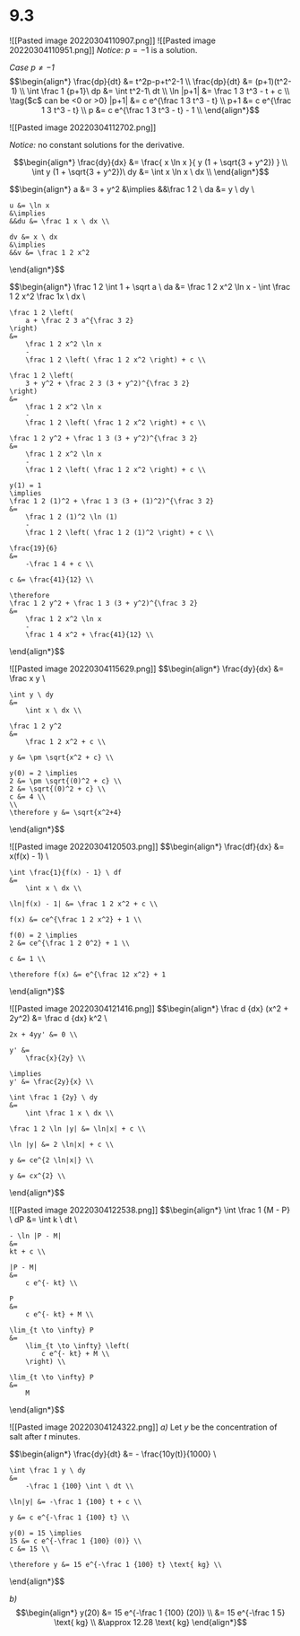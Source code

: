 # 9.3
![[Pasted image 20220304110907.png]]
![[Pasted image 20220304110951.png]]
*Notice*: $p=-1$ is a solution.

*Case $p \neq -1$*
$$\begin{align*}
	\frac{dp}{dt}
	&=
		t^2p-p+t^2-1 \\
	\frac{dp}{dt}
	&=
		(p+1)(t^2-1) \\
	\int \frac 1 {p+1}\ dp 
	&=
		\int t^2-1\ dt \\
	\ln |p+1|
	&=
		\frac 1 3 t^3 - t + c \\
	\tag{$c$ can be <0 or >0}
	|p+1|
	&=
		c e^{\frac 1 3 t^3 - t} \\
	p+1
	&=
		c e^{\frac 1 3 t^3 - t} \\
	p
	&=
		c e^{\frac 1 3 t^3 - t} - 1 \\
\end{align*}$$

![[Pasted image 20220304112702.png]]

*Notice:* no constant solutions for the derivative.

$$\begin{align*}
	\frac{dy}{dx}
	&=
		\frac{
			x \ln x
		}{
			y (1 + \sqrt{3 + y^2})
		} \\
	\int y (1 + \sqrt{3 + y^2})\ dy
	&=
		\int x \ln x \ dx \\
\end{align*}$$

$$\begin{align*}
	a &= 3 + y^2
	&\implies
	&&\frac 1 2 \ da &= y \ dy \\
	
	u &= \ln x
	&\implies
	&&du &= \frac 1 x \ dx \\
	
	dv &= x \ dx
	&\implies
	&&v &= \frac 1 2 x^2
\end{align*}$$

$$\begin{align*}
	\frac 1 2 \int 1 + \sqrt a \ da
	&=
		\frac 1 2 x^2 \ln x
		-
		\int \frac 1 2 x^2 \frac 1x \ dx \\
	
	\frac 1 2 \left( 
		a + \frac 2 3 a^{\frac 3 2}
	\right)
	&=
		\frac 1 2 x^2 \ln x
		-
		\frac 1 2 \left( \frac 1 2 x^2 \right) + c \\
		
	\frac 1 2 \left( 
		3 + y^2 + \frac 2 3 (3 + y^2)^{\frac 3 2}
	\right)
	&=
		\frac 1 2 x^2 \ln x
		-
		\frac 1 2 \left( \frac 1 2 x^2 \right) + c \\
		
	\frac 1 2 y^2 + \frac 1 3 (3 + y^2)^{\frac 3 2}
	&=
		\frac 1 2 x^2 \ln x
		-
		\frac 1 2 \left( \frac 1 2 x^2 \right) + c \\
	
	y(1) = 1 
	\implies
	\frac 1 2 (1)^2 + \frac 1 3 (3 + (1)^2)^{\frac 3 2}
	&=
		\frac 1 2 (1)^2 \ln (1)
		-
		\frac 1 2 \left( \frac 1 2 (1)^2 \right) + c \\
	
	\frac{19}{6}
	&=
		-\frac 1 4 + c \\
	
	c &= \frac{41}{12} \\
	
	\therefore 
	\frac 1 2 y^2 + \frac 1 3 (3 + y^2)^{\frac 3 2}
	&=
		\frac 1 2 x^2 \ln x
		-
		\frac 1 4 x^2 + \frac{41}{12} \\
\end{align*}$$

![[Pasted image 20220304115629.png]]
$$\begin{align*}
	\frac{dy}{dx}
	&=
		\frac x y \\
	
	\int y \ dy
	&=
		\int x \ dx \\
	
	\frac 1 2 y^2
	&=
		\frac 1 2 x^2 + c \\
	
	y &= \pm \sqrt{x^2 + c} \\
	
	y(0) = 2 \implies
	2 &= \pm \sqrt{(0)^2 + c} \\
	2 &= \sqrt{(0)^2 + c} \\
	c &= 4 \\
	\\
	\therefore y &= \sqrt{x^2+4}
\end{align*}$$

![[Pasted image 20220304120503.png]]
$$\begin{align*}
	\frac{df}{dx} &= x(f(x) - 1) \\
	
	\int \frac{1}{f(x) - 1} \ df
	&=
		\int x \ dx \\
	
	\ln|f(x) - 1| &= \frac 1 2 x^2 + c \\
	
	f(x) &= ce^{\frac 1 2 x^2} + 1 \\
	
	f(0) = 2 \implies
	2 &= ce^{\frac 1 2 0^2} + 1 \\
	
	c &= 1 \\
	
	\therefore f(x) &= e^{\frac 12 x^2} + 1
\end{align*}$$

![[Pasted image 20220304121416.png]]
$$\begin{align*}
	\frac d {dx} (x^2 + 2y^2) &= \frac d {dx} k^2 \\
	
	2x + 4yy' &= 0 \\
	
	y' &=
		\frac{x}{2y} \\
	
	\implies
	y' &= \frac{2y}{x} \\
	
	\int \frac 1 {2y} \ dy
	&=
		\int \frac 1 x \ dx \\
	
	\frac 1 2 \ln |y| &= \ln|x| + c \\
	
	\ln |y| &= 2 \ln|x| + c \\
	
	y &= ce^{2 \ln|x|} \\
	
	y &= cx^{2} \\
\end{align*}$$

![[Pasted image 20220304122538.png]]
$$\begin{align*}
	\int \frac 1 {M - P} \ dP
	&=
		\int k \ dt \\
	
	- \ln |P - M|
	&=
	kt + c \\
		
	|P - M|
	&=
		c e^{- kt} \\
		
	P
	&=
		c e^{- kt} + M \\
		
	\lim_{t \to \infty} P
	&=
		\lim_{t \to \infty} \left(
			c e^{- kt} + M \\
		\right) \\
		
	\lim_{t \to \infty} P
	&=
		M
\end{align*}$$

![[Pasted image 20220304124322.png]]
*a)*
Let $y$ be the concentration of salt after $t$ minutes.

$$\begin{align*}
	\frac{dy}{dt}
	&=
		- \frac{10y(t)}{1000} \\
		
	\int \frac 1 y \ dy
	&=
		-\frac 1 {100} \int \ dt \\
		
	\ln|y| &= -\frac 1 {100} t + c \\
	
	y &= c e^{-\frac 1 {100} t} \\
	
	y(0) = 15 \implies
	15 &= c e^{-\frac 1 {100} (0)} \\
	c &= 15 \\
	
	\therefore y &= 15 e^{-\frac 1 {100} t} \text{ kg} \\
\end{align*}$$

*b)*
$$\begin{align*}
	y(20) &= 15 e^{-\frac 1 {100} (20)} \\
	&= 15 e^{-\frac 1 5} \text{ kg} \\
	&\approx 12.28 \text{ kg}
\end{align*}$$

